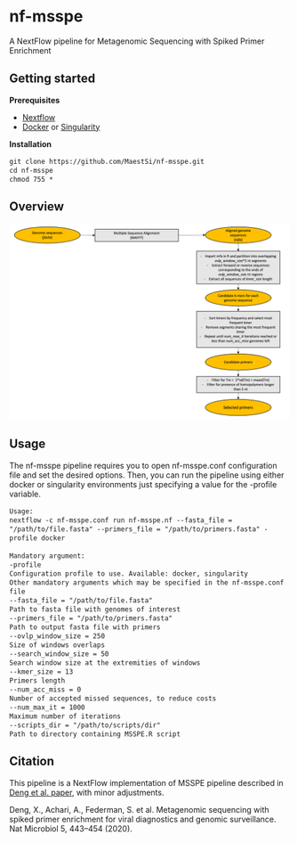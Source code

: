 # nf-msspe
A NextFlow pipeline for Metagenomic Sequencing with Spiked Primer Enrichment

## Getting started

**Prerequisites**

* [Nextflow](https://nf-co.re/usage/installation)
* [Docker](https://docs.docker.com/engine/install/) or [Singularity](https://sylabs.io/guides/3.0/user-guide/installation.html)                                                                                                                  

**Installation**

```
git clone https://github.com/MaestSi/nf-msspe.git
cd nf-msspe
chmod 755 *
```

## Overview

<p align="center">
  <img src="Figures/nf-msspe_pipeline.png" alt="drawing" width=600" title="nf-msspe_pipeline">
</p>

## Usage

The nf-msspe pipeline requires you to open nf-msspe.conf configuration file and set the desired options. Then, you can run the pipeline using either docker or singularity environments just specifying a value for the -profile variable.

```
Usage:
nextflow -c nf-msspe.conf run nf-msspe.nf --fasta_file = "/path/to/file.fasta" --primers_file = "/path/to/primers.fasta" -profile docker

Mandatory argument:
-profile                                                              Configuration profile to use. Available: docker, singularity
Other mandatory arguments which may be specified in the nf-msspe.conf file
--fasta_file = "/path/to/file.fasta"                                  Path to fasta file with genomes of interest
--primers_file = "/path/to/primers.fasta"                             Path to output fasta file with primers
--ovlp_window_size = 250                                              Size of windows overlaps
--search_window_size = 50                                             Search window size at the extremities of windows
--kmer_size = 13                                                      Primers length
--num_acc_miss = 0                                                    Number of accepted missed sequences, to reduce costs
--num_max_it = 1000                                                   Maximum number of iterations
--scripts_dir = "/path/to/scripts/dir"                                Path to directory containing MSSPE.R script
```

## Citation

This pipeline is a NextFlow implementation of MSSPE pipeline described in [Deng et al. paper](https://www.nature.com/articles/s41564-019-0637-9), with minor adjustments.

Deng, X., Achari, A., Federman, S. et al. Metagenomic sequencing with spiked primer enrichment for viral diagnostics and genomic surveillance. Nat Microbiol 5, 443–454 (2020).
